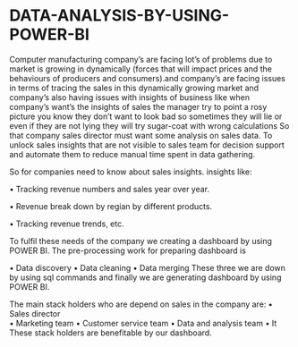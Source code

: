# DATA-ANALYSIS-BY-USING-POWER-BI
Computer manufacturing company’s are facing lot’s of problems due to market is growing in dynamically (forces that will impact prices and the behaviours of producers and consumers).and company’s are facing issues in terms of tracing the sales in this dynamically growing market and company’s also having issues with insights of business like when company’s want’s the insights of sales the manager try to point a rosy picture you know they don’t want to look bad so sometimes they will lie or even if they are not lying they will try sugar-coat with wrong calculations 
So that company sales director must want some analysis on sales data. To unlock sales insights that are not visible to sales team for decision support and automate them to reduce manual time spent in data gathering.


So for companies need to know about sales insights. insights like:


•	Tracking revenue numbers and sales year over year.


•	Revenue break down by regian by different products.


•	Tracking revenue trends, etc.


To fulfil these needs of the company we creating a dashboard by using POWER BI.
The pre-processing work for preparing dashboard is 


•	Data discovery
•	Data cleaning 
•	Data merging 
These three we are down by using sql commands and finally we are generating dashboard by using POWER BI.


The main stack holders who are depend on sales in the company are:
•	Sales director  
•	Marketing team 
•	Customer service team 
•	Data and analysis team 
•	It
These stack holders are benefitable by our dashboard.

